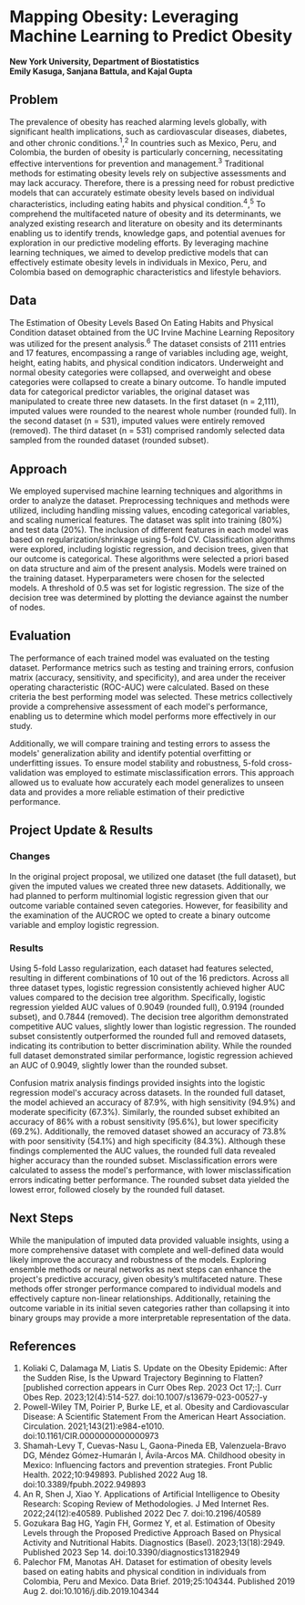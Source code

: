 # Mapping Obesity: Leveraging Machine Learning to Predict Obesity
**New York University, Department of Biostatistics**  
**Emily Kasuga, Sanjana Battula, and Kajal Gupta**

## Problem
The prevalence of obesity has reached alarming levels globally, with significant health implications, such as cardiovascular diseases, diabetes, and other chronic conditions.<sup>1</sup>,<sup>2</sup> In countries such as Mexico, Peru, and Colombia, the burden of obesity is particularly concerning, necessitating effective interventions for prevention and management.<sup>3</sup> Traditional methods for estimating obesity levels rely on subjective assessments and may lack accuracy. Therefore, there is a pressing need for robust predictive models that can accurately estimate obesity levels based on individual characteristics, including eating habits and physical condition.<sup>4</sup>,<sup>5</sup> To comprehend the multifaceted nature of obesity and its determinants, we analyzed existing research and literature on obesity and its determinants enabling us to identify trends, knowledge gaps, and potential avenues for exploration in our predictive modeling efforts. By leveraging machine learning techniques, we aimed to develop predictive models that can effectively estimate obesity levels in individuals in Mexico, Peru, and Colombia based on demographic characteristics and lifestyle behaviors.

## Data
The Estimation of Obesity Levels Based On Eating Habits and Physical Condition dataset obtained from the UC Irvine Machine Learning Repository was utilized for the present analysis.<sup>6</sup> The dataset consists of 2111 entries and 17 features, encompassing a range of variables including age, weight, height, eating habits, and physical condition indicators. Underweight and normal obesity categories were collapsed, and overweight and obese categories were collapsed to create a binary outcome. To handle imputed data for categorical predictor variables, the original dataset was manipulated to create three new datasets. In the first dataset (n = 2,111), imputed values were rounded to the nearest whole number (rounded full). In the second dataset (n = 531), imputed values were entirely removed (removed). The third dataset (n = 531) comprised randomly selected data sampled from the rounded dataset (rounded subset).

## Approach
We employed supervised machine learning techniques and algorithms in order to analyze the dataset. Preprocessing techniques and methods were utilized, including handling missing values, encoding categorical variables, and scaling numerical features. The dataset was split into training (80%) and test data (20%). The inclusion of different features in each model was based on regularization/shrinkage using 5-fold CV. Classification algorithms were explored, including logistic regression, and decision trees, given that our outcome is categorical. These algorithms were selected a priori based on data structure and aim of the present analysis. Models were trained on the training dataset. Hyperparameters were chosen for the selected models. A threshold of 0.5 was set for logistic regression. The size of the decision tree was determined by plotting the deviance against the number of nodes.

## Evaluation
The performance of each trained model was evaluated on the testing dataset. Performance metrics such as testing and training errors, confusion matrix (accuracy, sensitivity, and specificity), and area under the receiver operating characteristic (ROC-AUC) were calculated. Based on these criteria the best performing model was selected. These metrics collectively provide a comprehensive assessment of each model's performance, enabling us to determine which model performs more effectively in our study. 

Additionally, we will compare training and testing errors to assess the models' generalization ability and identify potential overfitting or underfitting issues. To ensure model stability and robustness, 5-fold cross-validation was employed to estimate misclassification errors. This approach allowed us to evaluate how accurately each model generalizes to unseen data and provides a more reliable estimation of their predictive performance.

## Project Update & Results
### Changes
In the original project proposal, we utilized one dataset (the full dataset), but given the imputed values we created three new datasets. Additionally, we had planned to perform multinomial logistic regression given that our outcome variable contained seven categories. However, for feasibility and the examination of the AUCROC we opted to create a binary outcome variable and employ logistic regression.

### Results
Using 5-fold Lasso regularization, each dataset had features selected, resulting in different combinations of 10 out of the 16 predictors. Across all three dataset types, logistic regression consistently achieved higher AUC values compared to the decision tree algorithm. Specifically, logistic regression yielded AUC values of 0.9049 (rounded full), 0.9194 (rounded subset), and 0.7844 (removed). The decision tree algorithm demonstrated competitive AUC values, slightly lower than logistic regression. The rounded subset consistently outperformed the rounded full and removed datasets, indicating its contribution to better discrimination ability. While the rounded full dataset demonstrated similar performance, logistic regression achieved an AUC of 0.9049, slightly lower than the rounded subset.

Confusion matrix analysis findings provided insights into the logistic regression model's accuracy across datasets. In the rounded full dataset, the model achieved an accuracy of 87.9%, with high sensitivity (94.9%) and moderate specificity (67.3%). Similarly, the rounded subset exhibited an accuracy of 86% with a robust sensitivity (95.6%), but lower specificity (69.2%). Additionally, the removed dataset showed an accuracy of 73.8% with poor sensitivity (54.1%) and high specificity (84.3%). Although these findings complemented the AUC values, the rounded full data revealed higher accuracy than the rounded subset. Misclassification errors were calculated to assess the model's performance, with lower misclassification errors indicating better performance. The rounded subset data yielded the lowest error, followed closely by the rounded full dataset.

## Next Steps
While the manipulation of imputed data provided valuable insights, using a more comprehensive dataset with complete and well-defined data would likely improve the accuracy and robustness of the models. Exploring ensemble methods or neural networks as next steps can enhance the project's predictive accuracy, given obesity’s multifaceted nature. These methods offer stronger performance compared to individual models and effectively capture non-linear relationships. Additionally, retaining the outcome variable in its initial seven categories rather than collapsing it into binary groups may provide a more interpretable representation of the data.

## References
1. Koliaki C, Dalamaga M, Liatis S. Update on the Obesity Epidemic: After the Sudden Rise, Is the Upward Trajectory Beginning to Flatten? [published correction appears in Curr Obes Rep. 2023 Oct 17;:]. Curr Obes Rep. 2023;12(4):514-527. doi:10.1007/s13679-023-00527-y  
2. Powell-Wiley TM, Poirier P, Burke LE, et al. Obesity and Cardiovascular Disease: A Scientific Statement From the American Heart Association. Circulation. 2021;143(21):e984-e1010. doi:10.1161/CIR.0000000000000973  
3. Shamah-Levy T, Cuevas-Nasu L, Gaona-Pineda EB, Valenzuela-Bravo DG, Méndez Gómez-Humarán I, Ávila-Arcos MA. Childhood obesity in Mexico: Influencing factors and prevention strategies. Front Public Health. 2022;10:949893. Published 2022 Aug 18. doi:10.3389/fpubh.2022.949893  
4. An R, Shen J, Xiao Y. Applications of Artificial Intelligence to Obesity Research: Scoping Review of Methodologies. J Med Internet Res. 2022;24(12):e40589. Published 2022 Dec 7. doi:10.2196/40589  
5. Gozukara Bag HG, Yagin FH, Gormez Y, et al. Estimation of Obesity Levels through the Proposed Predictive Approach Based on Physical Activity and Nutritional Habits. Diagnostics (Basel). 2023;13(18):2949. Published 2023 Sep 14. doi:10.3390/diagnostics13182949  
6. Palechor FM, Manotas AH. Dataset for estimation of obesity levels based on eating habits and physical condition in individuals from Colombia, Peru and Mexico. Data Brief. 2019;25:104344. Published 2019 Aug 2. doi:10.1016/j.dib.2019.104344
